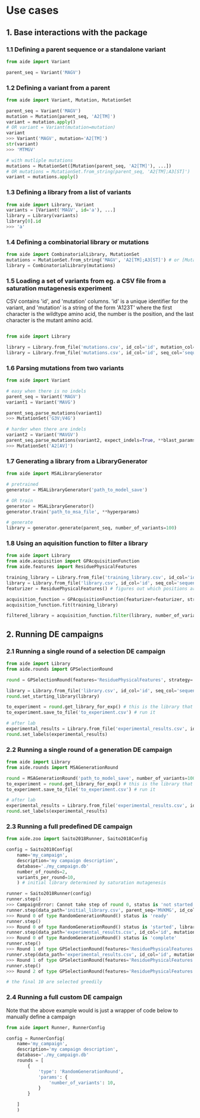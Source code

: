 # Use cases


## 1. Base interactions with the package

### 1.1 Defining a parent sequence or a standalone variant

```python
from aide import Variant

parent_seq = Variant('MAGV')
```

### 1.2 Defining a variant from a parent

```python
from aide import Variant, Mutation, MutationSet

parent_seq = Variant('MAGV')
mutation = Mutation(parent_seq, 'A2[TM]')
variant = mutation.apply()
# OR variant = Variant(mutation=mutation)
variant
>>> Variant('MAGV', mutation='A2[TM]')
str(variant)
>>> 'MTMGV'

# with mutliple mutations
mutations = MutationSet([Mutation(parent_seq, 'A2[TM]'), ...])
# OR mutations = MutationSet.from_string(parent_seq, 'A2[TM];A3[ST]')
variant = mutations.apply()
```

### 1.3 Defining a library from a list of variants

```python
from aide import Library, Variant
variants = [Variant('MAGV', id='a'), ...]
library = Library(variants)
library[0].id
>>> 'a'
```

### 1.4 Defining a combinatorial library or mutations
    
```python
from aide import CombinatorialLibrary, MutationSet
mutations = MutationSet.from_string('MAGV', 'A2[TM];A3[ST]') # or [Mutation(...), ...
library = CombinatorialLibrary(mutations)
```

### 1.5 Loading a set of variants from eg. a CSV file from a saturation mutagenesis experiment

CSV contains 'id', and 'mutation' columns. 'id' is a unique identifier for the variant, and 'mutation' is a string of the form 'A123T' where the first character is the wildtype amino acid, the number is the position, and the last character is the mutant amino acid.

```python

from aide import Library

library = Library.from_file('mutations.csv', id_col='id', mutation_col='mutation', parent_seq='MAGV') # for mutagenesis experiment
library = Library.from_file('mutations.csv', id_col='id', seq_col='sequence') # for a library of sequences
```

### 1.6 Parsing mutations from two variants
    
```python
from aide import Variant

# easy when there is no indels
parent_seq = Variant('MAGV')
variant1 = Variant('MAVG')

parent_seq.parse_mutations(variant1)
>>> MutationSet('G3V;V4G')

# harder when there are indels
variant2 = Variant('MAVGV')
parent_seq.parse_mutations(variant2, expect_indels=True, **blast_params)
>>> MutationSet('A2[AV]')
```

### 1.7 Generating a library from a LibraryGenerator

```python
from aide import MSALibraryGenerator

# pretrained
generator = MSALibraryGenerator('path_to_model_save')

# OR train
generator = MSALibraryGenerator()
generator.train('path_to_msa_file', **hyperparams)

# generate
library = generator.generate(parent_seq, number_of_variants=100)
```

### 1.8 Using an aquisition function to filter a library

```python
from aide import Library
from aide.acquisition import GPAcquisitionFunction
from aide.features import ResiduePhysicalFeatures

training_library = Library.from_file('training_library.csv', id_col='id', seq_col='sequence', label_col='label')
library = Library.from_file('library.csv', id_col='id', seq_col='sequence')
featurizer = ResiduePhysicalFeatures() # figures out which positions are variable when fit

acquisition_function = GPAcquisitionFunction(featurizer=featurizer, strategy='UCB')
acquisition_function.fit(training_library)

filtered_library = acquisition_function.filter(library, number_of_variants=10)
```

## 2. Running DE campaigns

### 2.1 Running a single round of a selection DE campaign

```python
from aide import Library
from aide.rounds import GPSelectionRound

round = GPSelectionRound(features='ResiduePhysicalFeatures', strategy='UCB', number_of_variants=10)

library = Library.from_file('library.csv', id_col='id', seq_col='sequence', label_col='label') # some of these are labeled, some not
round.set_starting_library(library)

to_experiment = round.get_library_for_exp() # this is the library that should be tested in the lab
to_experiment.save_to_file('to_experiment.csv') # run it

# after lab
experimental_results = Library.from_file('experimental_results.csv', id_col='id', seq_col='sequence', label_col='label')
round.set_labels(experimental_results) 
```

### 2.2 Running a single round of a generation DE campaign

```python
from aide import Library
from aide.rounds import MSAGenerationRound

round = MSAGenerationRound('path_to_model_save', number_of_variants=100)
to_experiment = round.get_library_for_exp() # this is the library that should be tested in the lab
to_experiment.save_to_file('to_experiment.csv') # run it

# after lab
experimental_results = Library.from_file('experimental_results.csv', id_col='id', seq_col='sequence', label_col='label')
round.set_labels(experimental_results) 
```

### 2.3 Running a full predefined DE campaign

```python
from aide.zoo import Saito2018Runner, Saito2018Config

config = Saito2018Config(
    name='my_campaign',
    description='my campaign description',
    database='./my_campaign.db'
    number_of_rounds=2,
    variants_per_round=10,
    ) # initial library determined by saturation mutagenesis

runner = Saito2018Runner(config)
runner.step()
>>> CampaignError: Cannot take step of round 0, status is 'not started'
runner.step(data_path='initial_library.csv', parent_seq='MVKMG', id_col='id', mutations_col='mut') # the library from mutagenesis, etc
>>> Round 0 of type RandomGenerationRound() status is 'ready'
runner.step()
>>> Round 0 of type RandomGenerationRound() status is 'started', library has 10 variants at file path 'library_for_exp.csv'
runner.step(data_path='experimental_results.csv', id_col='id', mutations_col='mut', label_col='label')
>>> Round 0 of type RandomGenerationRound() status is 'complete'
runner.step()
>>> Round 1 of type GPSelectionRound(features='ResiduePhysicalFeatures', strategy='InfoMax', number_of_variants=10) status is 'started', library has 10 variants at file path 'library_for_exp.csv'
runner.step(data_path='experimental_results.csv', id_col='id', mutations_col='mut', label_col='label')
>>> Round 1 of type GPSelectionRound(features='ResiduePhysicalFeatures', strategy='InfoMax', number_of_variants=10) status is 'complete'
runner.step()
>>> Round 2 of type GPSelectionRound(features='ResiduePhysicalFeatures', strategy='greedy', number_of_variants=10) status is 'started', library has 10 variants at file path 'library_for_exp.csv'

# the final 10 are selected greedily
```

### 2.4 Running a full custom DE campaign

Note that the above example would is just a wrapper of code below to manually define a campaign

```python
from aide import Runner, RunnerConfig

config = RunnerConfig(
    name='my_campaign',
    description='my campaign description',
    database='./my_campaign.db'
    rounds = [
        {
            'type': 'RandomGenerationRound',
            'params': {
                'number_of_variants': 10,
            }
        }   

    ]
    ) 


```







